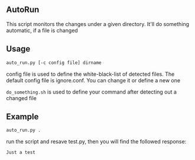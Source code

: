 ## AutoRun
This script monitors the changes under a given directory. It'll do something automatic, if a file is changed  
## Usage
```bash
auto_run.py [-c config file] dirname  
```
config file is used to define the white-black-list of detected files. The default config file is ignore.conf. You can change it or define a new one  

`do_something.sh` is used to define your command after detecting out a changed file  

## Example
```bash
auto_run.py .
```
run the script and resave test.py, then you will find the followed response:  
```
Just a test
```
